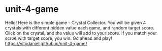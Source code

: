 # unit-4-game
Hello! Here is the simple game - Crystal Collector.
You will be given 4 crystals with different hidden value each game, and random target score. Click on the crystal, and the value will add to your score. If you match your scroe with target score, you win. 
Go ahead and play! https://vitodaniel.github.io/unit-4-game/
